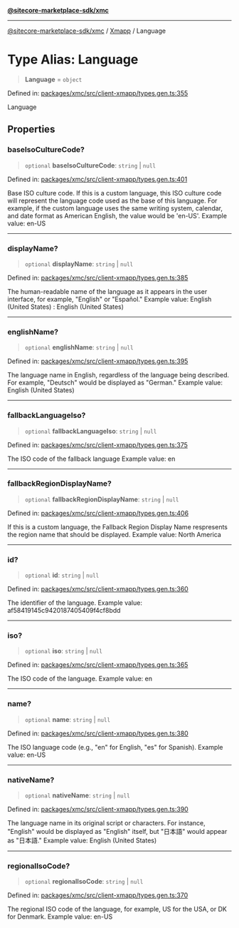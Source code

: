 [**@sitecore-marketplace-sdk/xmc**](../../../../README.md)

***

[@sitecore-marketplace-sdk/xmc](../../../../README.md) / [Xmapp](../README.md) / Language

# Type Alias: Language

> **Language** = `object`

Defined in: [packages/xmc/src/client-xmapp/types.gen.ts:355](https://github.com/Sitecore/marketplace-sdk/blob/893df143248e67d8c66e942a96045542130259a0/packages/xmc/src/client-xmapp/types.gen.ts#L355)

Language

## Properties

### baseIsoCultureCode?

> `optional` **baseIsoCultureCode**: `string` \| `null`

Defined in: [packages/xmc/src/client-xmapp/types.gen.ts:401](https://github.com/Sitecore/marketplace-sdk/blob/893df143248e67d8c66e942a96045542130259a0/packages/xmc/src/client-xmapp/types.gen.ts#L401)

Base ISO culture code. If this is a custom language, this ISO culture code will represent the language code used as the base of this language.
For example, if the custom language uses the same writing system, calendar, and date format as American English, the value would be 'en-US'.
Example value: en-US

***

### displayName?

> `optional` **displayName**: `string` \| `null`

Defined in: [packages/xmc/src/client-xmapp/types.gen.ts:385](https://github.com/Sitecore/marketplace-sdk/blob/893df143248e67d8c66e942a96045542130259a0/packages/xmc/src/client-xmapp/types.gen.ts#L385)

The human-readable name of the language as it appears in the user interface, for example, "English" or "Español."
Example value: English (United States) : English (United States)

***

### englishName?

> `optional` **englishName**: `string` \| `null`

Defined in: [packages/xmc/src/client-xmapp/types.gen.ts:395](https://github.com/Sitecore/marketplace-sdk/blob/893df143248e67d8c66e942a96045542130259a0/packages/xmc/src/client-xmapp/types.gen.ts#L395)

The language name in English, regardless of the language being described. For example, "Deutsch" would be displayed as "German."
Example value: English (United States)

***

### fallbackLanguageIso?

> `optional` **fallbackLanguageIso**: `string` \| `null`

Defined in: [packages/xmc/src/client-xmapp/types.gen.ts:375](https://github.com/Sitecore/marketplace-sdk/blob/893df143248e67d8c66e942a96045542130259a0/packages/xmc/src/client-xmapp/types.gen.ts#L375)

The ISO code of the fallback language
Example value: en

***

### fallbackRegionDisplayName?

> `optional` **fallbackRegionDisplayName**: `string` \| `null`

Defined in: [packages/xmc/src/client-xmapp/types.gen.ts:406](https://github.com/Sitecore/marketplace-sdk/blob/893df143248e67d8c66e942a96045542130259a0/packages/xmc/src/client-xmapp/types.gen.ts#L406)

If this is a custom language, the Fallback Region Display Name respresents the region name that should be displayed.
Example value: North America

***

### id?

> `optional` **id**: `string` \| `null`

Defined in: [packages/xmc/src/client-xmapp/types.gen.ts:360](https://github.com/Sitecore/marketplace-sdk/blob/893df143248e67d8c66e942a96045542130259a0/packages/xmc/src/client-xmapp/types.gen.ts#L360)

The identifier of the language.
Example value: af58419145c9420187405409f4cf8bdd

***

### iso?

> `optional` **iso**: `string` \| `null`

Defined in: [packages/xmc/src/client-xmapp/types.gen.ts:365](https://github.com/Sitecore/marketplace-sdk/blob/893df143248e67d8c66e942a96045542130259a0/packages/xmc/src/client-xmapp/types.gen.ts#L365)

The ISO code of the language.
Example value: en

***

### name?

> `optional` **name**: `string` \| `null`

Defined in: [packages/xmc/src/client-xmapp/types.gen.ts:380](https://github.com/Sitecore/marketplace-sdk/blob/893df143248e67d8c66e942a96045542130259a0/packages/xmc/src/client-xmapp/types.gen.ts#L380)

The ISO language code (e.g., "en" for English, "es" for Spanish).
Example value: en-US

***

### nativeName?

> `optional` **nativeName**: `string` \| `null`

Defined in: [packages/xmc/src/client-xmapp/types.gen.ts:390](https://github.com/Sitecore/marketplace-sdk/blob/893df143248e67d8c66e942a96045542130259a0/packages/xmc/src/client-xmapp/types.gen.ts#L390)

The language name in its original script or characters. For instance, "English" would be displayed as "English" itself, but "日本語" would appear as "日本語."
Example value: English (United States)

***

### regionalIsoCode?

> `optional` **regionalIsoCode**: `string` \| `null`

Defined in: [packages/xmc/src/client-xmapp/types.gen.ts:370](https://github.com/Sitecore/marketplace-sdk/blob/893df143248e67d8c66e942a96045542130259a0/packages/xmc/src/client-xmapp/types.gen.ts#L370)

The regional ISO code of the language, for example, US for the USA, or DK for Denmark.
Example value: en-US
